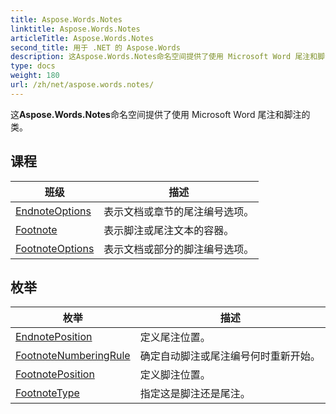 ```yaml
---
title: Aspose.Words.Notes
linktitle: Aspose.Words.Notes
articleTitle: Aspose.Words.Notes
second_title: 用于 .NET 的 Aspose.Words
description: 这Aspose.Words.Notes命名空间提供了使用 Microsoft Word 尾注和脚注的类 在 C#.
type: docs
weight: 180
url: /zh/net/aspose.words.notes/
---
```

这**Aspose.Words.Notes**命名空间提供了使用 Microsoft Word 尾注和脚注的类。

## 课程

| 班级 | 描述 |
| --- | --- |
| [EndnoteOptions](./endnoteoptions/) | 表示文档或章节的尾注编号选项。 |
| [Footnote](./footnote/) | 表示脚注或尾注文本的容器。 |
| [FootnoteOptions](./footnoteoptions/) | 表示文档或部分的脚注编号选项。 |
## 枚举

| 枚举 | 描述 |
| --- | --- |
| [EndnotePosition](./endnoteposition/) | 定义尾注位置。 |
| [FootnoteNumberingRule](./footnotenumberingrule/) | 确定自动脚注或尾注编号何时重新开始。 |
| [FootnotePosition](./footnoteposition/) | 定义脚注位置。 |
| [FootnoteType](./footnotetype/) | 指定这是脚注还是尾注。 |
